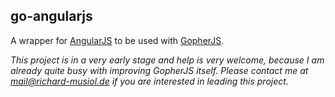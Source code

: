 go-angularjs
------------
A wrapper for [AngularJS](http://angularjs.org) to be used with [GopherJS](https://github.com/gopherjs/gopherjs).

*This project is in a very early stage and help is very welcome, because I am already quite busy with improving GopherJS itself. Please contact me at mail@richard-musiol.de if you are interested in leading this project.*
